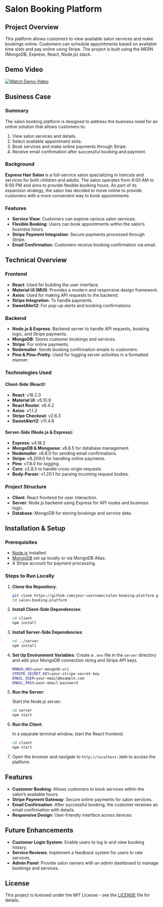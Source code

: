 # Salon Booking Platform

## Project Overview

This platform allows customers to view available salon services and make bookings online. Customers can schedule appointments based on available time slots and pay online using Stripe. The project is built using the MERN (MongoDB, Express, React, Node.js) stack.

## Demo Video

[![Watch Demo Video](https://i.postimg.cc/htXXvwpc/salone-purge.png)](selone_perge.mp4)


## Business Case

### Summary

The salon booking platform is designed to address the business need for an online solution that allows customers to:
1. View salon services and details.
2. Select available appointment slots.
3. Book services and make online payments through Stripe.
4. Receive email confirmation after successful booking and payment.

### Background

**Express Hair Salon** is a full-service salon specializing in haircuts and services for both children and adults. The salon operates from 8:00 AM to 6:00 PM and aims to provide flexible booking hours. As part of its expansion strategy, the salon has decided to move online to provide customers with a more convenient way to book appointments.

### Features

- **Service View**: Customers can explore various salon services.
- **Flexible Booking**: Users can book appointments within the salon’s business hours.
- **Stripe Payment Integration**: Secure payments processed through Stripe.
- **Email Confirmation**: Customers receive booking confirmation via email.

## Technical Overview

### Frontend
- **React**: Used for building the user interface.
- **Material UI (MUI)**: Provides a modern and responsive design framework.
- **Axios**: Used for making API requests to the backend.
- **Stripe Integration**: To handle payments.
- **SweetAlert2**: For pop-up alerts and booking confirmations.

### Backend
- **Node.js & Express**: Backend server to handle API requests, booking logic, and Stripe payments.
- **MongoDB**: Stores customer bookings and services.
- **Stripe**: For online payments.
- **Nodemailer**: Sends booking confirmation emails to customers.
- **Pino & Pino-Pretty**: Used for logging server activities in a formatted manner.

### Technologies Used

#### Client-Side (React):
- **React**: v18.2.0
- **Material UI**: v5.10.9
- **React Router**: v6.4.2
- **Axios**: v1.1.2
- **Stripe Checkout**: v2.6.3
- **SweetAlert2**: v11.4.8

#### Server-Side (Node.js & Express):
- **Express**: v4.18.2
- **MongoDB & Mongoose**: v6.6.5 for database management.
- **Nodemailer**: v6.8.0 for sending email confirmations.
- **Stripe**: v8.209.0 for handling online payments.
- **Pino**: v7.8.0 for logging.
- **Cors**: v2.8.5 to handle cross-origin requests.
- **Body-Parser**: v1.20.1 for parsing incoming request bodies.

### Project Structure

- **Client**: React frontend for user interaction.
- **Server**: Node.js backend using Express for API routes and business logic.
- **Database**: MongoDB for storing bookings and service data.

## Installation & Setup

### Prerequisites
- [Node.js](https://nodejs.org/) installed.
- [MongoDB](https://www.mongodb.com/) set up locally or via MongoDB Atlas.
- A Stripe account for payment processing.

### Steps to Run Locally

1. **Clone the Repository**:

   ```bash
   git clone https://github.com/your-username/salon-booking-platform.git
   cd salon-booking-platform
   ```

2. **Install Client-Side Dependencies**:

   ```bash
   cd client
   npm install
   ```

3. **Install Server-Side Dependencies**:

   ```bash
   cd ../server
   npm install
   ```

4. **Set Up Environment Variables**:
   Create a `.env` file in the `server` directory and add your MongoDB connection string and Stripe API keys.

   ```bash
   MONGO_URI=your-mongodb-uri
   STRIPE_SECRET_KEY=your-stripe-secret-key
   EMAIL_USER=your-email@example.com
   EMAIL_PASS=your-email-password
   ```

5. **Run the Server**:

   Start the Node.js server:

   ```bash
   cd server
   npm start
   ```

6. **Run the Client**:

   In a separate terminal window, start the React frontend:

   ```bash
   cd client
   npm start
   ```

7. Open the browser and navigate to `http://localhost:3000` to access the platform.

## Features

- **Customer Booking**: Allows customers to book services within the salon’s available hours.
- **Stripe Payment Gateway**: Secure online payments for salon services.
- **Email Confirmation**: After successful booking, the customer receives an email confirmation with details.
- **Responsive Design**: User-friendly interface across devices.

## Future Enhancements

- **Customer Login System**: Enable users to log in and view booking history.
- **Service Reviews**: Implement a feedback system for users to rate services.
- **Admin Panel**: Provide salon owners with an admin dashboard to manage bookings and services.

## License

This project is licensed under the MIT License - see the [LICENSE](LICENSE) file for details.

